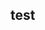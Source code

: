 <!--
 * @Author: Libra
 * @Date: 2023-02-26 11:26:12
 * @LastEditors: Libra
 * @Description:
 * @FilePath: \typescript-zh\docs\guide\test.md
-->

## test
